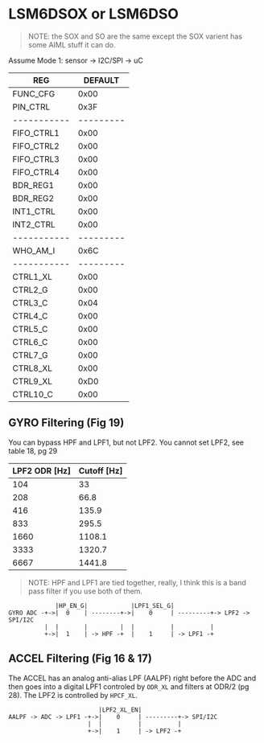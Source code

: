 # LSM6DSOX or LSM6DSO

> NOTE: the SOX and SO are the same except the 
> SOX varient has some AIML stuff it can do.

Assume Mode 1: sensor -> I2C/SPI -> uC

REG        | DEFAULT
-----------|---------
FUNC_CFG   | 0x00
PIN_CTRL   | 0x3F
-----------|---------
FIFO_CTRL1 | 0x00
FIFO_CTRL2 | 0x00
FIFO_CTRL3 | 0x00
FIFO_CTRL4 | 0x00
BDR_REG1   | 0x00
BDR_REG2   | 0x00
INT1_CTRL  | 0x00
INT2_CTRL  | 0x00
-----------|---------
WHO_AM_I   | 0x6C
-----------|---------
CTRL1_XL   | 0x00
CTRL2_G    | 0x00
CTRL3_C    | 0x04
CTRL4_C    | 0x00
CTRL5_C    | 0x00
CTRL6_C    | 0x00
CTRL7_G    | 0x00
CTRL8_XL   | 0x00
CTRL9_XL   | 0xD0
CTRL10_C   | 0x00

## GYRO Filtering (Fig 19)

You can bypass HPF and LPF1, but not LPF2.
You cannot set LPF2, see table 18, pg 29

LPF2 ODR [Hz] | Cutoff [Hz]
--------------|--------------
104           |   33
208           |   66.8
416           |   135.9
833           |   295.5
1660          |   1108.1
3333          |   1320.7
6667          |   1441.8

> NOTE: HPF and LPF1 are tied together, really, I think this is
> a band pass filter if you use both of them.

```
             |HP_EN_G|            |LPF1_SEL_G|
GYRO ADC -+->|  0    | --------+->|    0     | ---------+-> LPF2 -> SPI/I2C
          |  |       |         |  |          |          |
          +->|  1    | -> HPF -+  |    1     | -> LPF1 -+
```

## ACCEL Filtering (Fig 16 & 17)

The ACCEL has an analog anti-alias LPF (AALPF) right before the ADC
and then goes into a digital LPF1 controled by `ODR_XL` and filters
at ODR/2 (pg 28). The LPF2 is controlled by `HPCF_XL`.

```
                         |LPF2_XL_EN|
AALPF -> ADC -> LPF1 -+->|    0     | ---------+-> SPI/I2C
                      |  |          |          |
                      +->|    1     | -> LPF2 -+
```